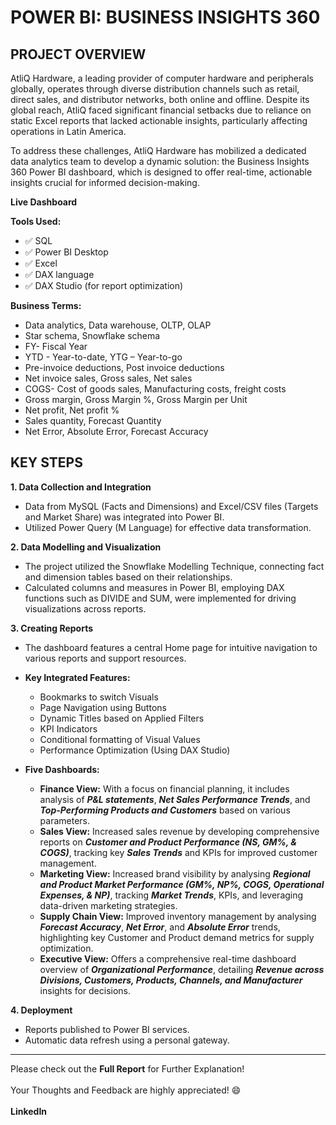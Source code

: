 # POWER BI: BUSINESS INSIGHTS 360

## PROJECT OVERVIEW

AtliQ Hardware, a leading provider of computer hardware and peripherals globally, operates through diverse distribution channels such as retail, direct sales, and distributor networks, both online and offline. Despite its global reach, AtliQ faced significant financial setbacks due to reliance on static Excel reports that lacked actionable insights, particularly affecting operations in Latin America.

To address these challenges, AtliQ Hardware has mobilized a dedicated data analytics team to develop a dynamic solution: the Business Insights 360 Power BI dashboard, which is designed to offer real-time, actionable insights crucial for informed decision-making.

**Live Dashboard** <br />


**Tools Used:**
- :white_check_mark:	SQL
- :white_check_mark:	Power BI Desktop
- :white_check_mark:	Excel
- :white_check_mark:	DAX language
- :white_check_mark:	DAX Studio (for report optimization)

**Business Terms:**
-	Data analytics, Data warehouse, OLTP, OLAP 
-	Star schema, Snowflake schema
-	FY- Fiscal Year
-	YTD - Year-to-date, YTG – Year-to-go
-	Pre-invoice deductions, Post invoice deductions
-	Net invoice sales, Gross sales, Net sales
-	COGS- Cost of goods sales, Manufacturing costs, freight costs
-	Gross margin, Gross Margin %, Gross Margin per Unit
-	Net profit, Net profit %
-	Sales quantity, Forecast Quantity
-	Net Error, Absolute Error, Forecast Accuracy

## KEY STEPS

**1. Data Collection and Integration**
- Data from MySQL (Facts and Dimensions) and Excel/CSV files (Targets and Market Share) was integrated into Power BI.
- Utilized Power Query (M Language) for effective data transformation.

**2. Data Modelling and Visualization**
- The project utilized the Snowflake Modelling Technique, connecting fact and dimension tables based on their relationships.
- Calculated columns and measures in Power BI, employing DAX functions such as DIVIDE and SUM, were implemented for driving visualizations across reports.

**3. Creating Reports**
- The dashboard features a central Home page for intuitive navigation to various reports and support resources.<br />

- **Key Integrated Features:**
  - Bookmarks to switch Visuals
  - Page Navigation using Buttons 
  -	Dynamic Titles based on Applied Filters 
  -	KPI Indicators
  -	Conditional formatting of Visual Values
  -	Performance Optimization (Using DAX Studio)

- **Five Dashboards:** 
  -	**Finance View:** With a focus on financial planning, it includes analysis of **_P&L statements_**, **_Net Sales Performance Trends_**, and **_Top-Performing Products and Customers_** based on various parameters.
  -	**Sales View:** Increased sales revenue by developing comprehensive reports on **_Customer and Product Performance (NS, GM%, & COGS)_**, tracking key **_Sales Trends_** and KPIs for improved customer management.
  -	**Marketing View:** Increased brand visibility by analysing **_Regional and Product Market Performance (GM%, NP%, COGS, Operational Expenses, & NP)_**, tracking **_Market Trends_**, KPIs, and leveraging data-driven marketing strategies.
  -	**Supply Chain View:** Improved inventory management by analysing **_Forecast Accuracy_**, **_Net Error_**, and **_Absolute Error_** trends, highlighting key Customer and Product demand metrics for supply optimization.
  -	**Executive View:** Offers a comprehensive real-time dashboard overview of **_Organizational Performance_**, detailing **_Revenue across Divisions, Customers, Products, Channels, and Manufacturer_** insights for decisions.

**4. Deployment**
-	Reports published to Power BI services. 
-	Automatic data refresh using a personal gateway.

---
Please check out the **Full Report** for Further Explanation!<br />
\
Your Thoughts and Feedback are highly appreciated! :smile:<br />
\
**LinkedIn**
